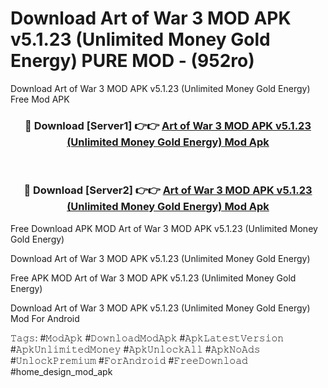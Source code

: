 # Download Art of War 3 MOD APK v5.1.23 (Unlimited Money Gold Energy) PURE MOD - (952ro)
Download Art of War 3 MOD APK v5.1.23 (Unlimited Money Gold Energy) Free Mod APK

<div align="center">
<h3>🔴 Download [Server1] 👉👉 <a href="https://apk-comot.site?title=Art_of_War_3_MOD_APK_v5.1.23_(Unlimited_Money_Gold_Energy)">Art of War 3 MOD APK v5.1.23 (Unlimited Money Gold Energy) Mod Apk</a></h3><br>

<h3>🔴 Download [Server2] 👉👉 <a href="https://apk-comot.site?title=Art_of_War_3_MOD_APK_v5.1.23_(Unlimited_Money_Gold_Energy)">Art of War 3 MOD APK v5.1.23 (Unlimited Money Gold Energy) Mod Apk</a></h3>
</div>


Free Download APK MOD Art of War 3 MOD APK v5.1.23 (Unlimited Money Gold Energy)

Download Art of War 3 MOD APK v5.1.23 (Unlimited Money Gold Energy) 

Free APK MOD Art of War 3 MOD APK v5.1.23 (Unlimited Money Gold Energy) 

Download Art of War 3 MOD APK v5.1.23 (Unlimited Money Gold Energy) Mod For Android

𝚃𝚊𝚐𝚜: #𝙼𝚘𝚍𝙰𝚙𝚔 #𝙳𝚘𝚠𝚗𝚕𝚘𝚊𝚍𝙼𝚘𝚍𝙰𝚙𝚔 #𝙰𝚙𝚔𝙻𝚊𝚝𝚎𝚜𝚝𝚅𝚎𝚛𝚜𝚒𝚘𝚗 #𝙰𝚙𝚔𝚄𝚗𝚕𝚒𝚖𝚒𝚝𝚎𝚍𝙼𝚘𝚗𝚎𝚢 #𝙰𝚙𝚔𝚄𝚗𝚕𝚘𝚌𝚔𝙰𝚕𝚕 #𝙰𝚙𝚔𝙽𝚘𝙰𝚍𝚜 #𝚄𝚗𝚕𝚘𝚌𝚔𝙿𝚛𝚎𝚖𝚒𝚞𝚖 #𝙵𝚘𝚛𝙰𝚗𝚍𝚛𝚘𝚒𝚍 #𝙵𝚛𝚎𝚎𝙳𝚘𝚠𝚗𝚕𝚘𝚊𝚍 #home_design_mod_apk